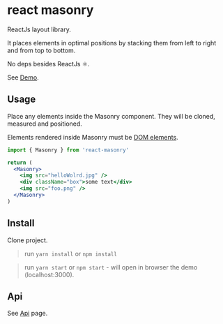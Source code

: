 # react masonry

ReactJs layout library.

It places elements in optimal positions by stacking them from left to right and from top to bottom.

No deps besides ReactJs ⚛️.

See [Demo](https://bogdanpetru.github.io/react-masonry/).

## Usage

Place any elements inside the Masonry component. They will be cloned, measured and positioned.

Elements rendered inside Masonry must be [DOM elements](https://facebook.github.io/react/blog/2015/12/18/react-components-elements-and-instances.html#dom-elements).

```jsx
import { Masonry } from 'react-masonry'

return (
  <Masonry>
    <img src="helloWolrd.jpg" />
    <div className="box">some text</div>
    <img src="foo.png" />
  </Masonry>
)
```

## Install

Clone project.

> run `yarn install` or `npm install`

> run `yarn start` or `npm start` - will open in browser the demo (localhost:3000).

## Api

See [Api](https://bogdanpetru.github.io/react-masonry/) page.

